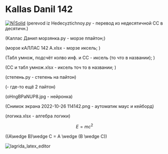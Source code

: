 # Kallas Danil 142
[![N|Solid](https://www.meteorologiaenred.com/wp-content/uploads/2021/07/mar-caribe.jpg)](https://pythonru.com/)
(perevod iz Hedecyztichnoy.py - перевод из недесятичной СС в десятичн.)

(Каллас Данил морзянка.py - морзе ппайтон;)

(морзе кАЛЛАС 142 А.xlsx - морзе иксель;  )

(Табл умнож, подсчёт колво инф. и СС - иксель (то что в названии);  )

(СС и табл умнож.xlsx - иксель точ то в названии;  )

(cтепень.py - cтепень на пайтон)

(- где-то ещё 2 пайтон)

(oHngBPaNUP8.jpg - нейронка)

(Снимок экрана 2022-10-26 114142.png - аутоматик маус и кейборд)

(логика.xlsx - алгебра логики)

$$ E=mc^2 $$

((A\wedge B)\wedge C = A \wedge (B \wedge C))

![lagrida_latex_editor](https://user-images.githubusercontent.com/114554646/198190642-e737b53c-d818-4a22-abed-ba80149247c5.png)
